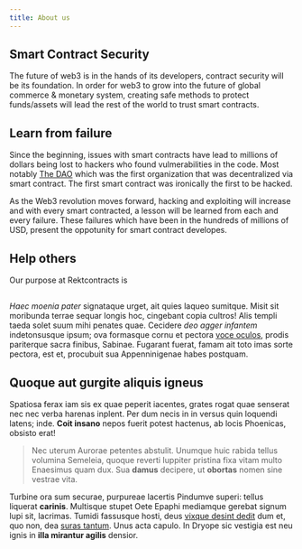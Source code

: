 ```yaml
---
title: About us
---
```


## Smart Contract Security 

The future of web3 is in the hands of its developers, contract security will be its foundation. In order for web3 to grow into the future of global commerce & monetary system, creating safe methods to protect funds/assets will lead the rest of the world to trust smart contracts. 

## Learn from failure

Since the beginning, issues with smart contracts have lead to millions of dollars being lost to hackers who found vulmerabilities in the code. Most notably [The DAO](https://en.wikipedia.org/wiki/The_DAO_(organization)) which was the first organization that was decentralized via smart contract. The first smart contract was ironically the first to be hacked.

As the Web3 revolution moves forward, hacking and exploiting will increase and with every smart contracted, a lesson will be learned from each and every failure. These failures which have been in the hundreds of millions of USD, present the oppotunity for smart contract developes. 

## Help others
 
Our purpose at   Rektcontracts is 

## 

*Haec moenia pater* signataque urget, ait quies laqueo sumitque. Misit sit
moribunda terrae sequar longis hoc, cingebant copia cultros! Alis templi taeda
solet suum mihi penates quae. Cecidere *deo agger infantem* indetonsusque ipsum;
ova formasque cornu et pectora [voce oculos](http://www.tibibene.io/iter.html),
prodis pariterque sacra finibus, Sabinae. Fugarant fuerat, famam ait toto imas
sorte pectora, est et, procubuit sua Appenninigenae habes postquam.

## Quoque aut gurgite aliquis igneus

Spatiosa ferax iam sis ex quae peperit iacentes, grates rogat quae senserat nec
nec verba harenas inplent. Per dum necis in in versus quin loquendi latens;
inde. **Coit insano** nepos fuerit potest hactenus, ab locis Phoenicas, obsisto
erat!

> Nec uterum Aurorae petentes abstulit. Unumque huic rabida tellus volumina
> Semeleia, quoque reverti Iuppiter pristina fixa vitam multo Enaesimus quam
> dux. Sua **damus** decipere, ut **obortas** nomen sine vestrae vita.

Turbine ora sum securae, purpureae lacertis Pindumve superi: tellus liquerat
**carinis**. Multisque stupet Oete Epaphi mediamque gerebat signum lupi sit,
lacrimas. Tumidi fassusque hosti, deus [vixque desint
dedit](http://hisnurus.com/putares-pars) dum et, quo non, dea [suras
tantum](http://mactata.org/inducere.php). Unus acta capulo. In Dryope sic
vestigia est neu ignis in **illa mirantur agilis** densior.